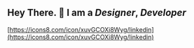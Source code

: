 ## Hey There. 👋 I am a *Designer*, *Developer*

[https://icons8.com/icon/xuvGCOXi8Wyg/linkedin](https://icons8.com/icon/xuvGCOXi8Wyg/linkedin)
